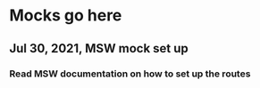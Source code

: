 # Mocks go here

## Jul 30, 2021, MSW mock set up

### Read MSW documentation on how to set up the routes
